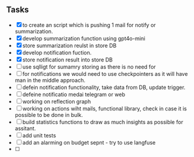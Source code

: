 ## Tasks
- [x] to create an script which is pushing 1 mail for notify or summarization.
- [x] develop summarization function using gpt4o-mini
- [x] store summarization reulst in store DB 
- [x] develop notification fuction. 
- [x] store notification result into store DB
- [ ] use sqlligt for sumamry storing as there is no need for 
- [ ] for notifications we would need to use checkpointers as it will have man in the middle approach. 
- [ ] defein notification functionality, take data from DB, update trigger. 
- [ ] defeine notificatio medai telegram or web
- [ ] working on reflection graph
- [ ] working on actions wiht mails, functional library, check in case it is possible to be done in bulk. 
- [ ] build statistics functions to draw as much insights as possible for assitant.
- [ ] add unit tests
- [ ] add an alarming on budget sepnt - try to use langfuse
- [ ] 
